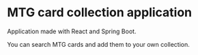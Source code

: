 <h1>MTG card collection application</h1>

Application made with React and Spring Boot.

You can search MTG cards and add them to your own collection.
